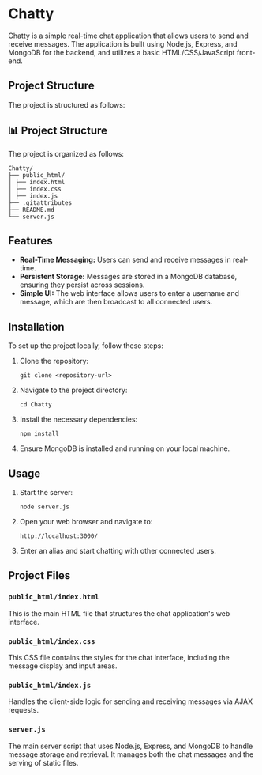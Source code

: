 # Chatty

Chatty is a simple real-time chat application that allows users to send and receive messages. The application is built using Node.js, Express, and MongoDB for the backend, and utilizes a basic HTML/CSS/JavaScript front-end.

## Project Structure

The project is structured as follows:

## 📊 Project Structure

The project is organized as follows:

```
Chatty/
├── public_html/
│ ├── index.html
│ ├── index.css
│ ├── index.js
├── .gitattributes
├── README.md
└── server.js
```


## Features

- **Real-Time Messaging:** Users can send and receive messages in real-time.
- **Persistent Storage:** Messages are stored in a MongoDB database, ensuring they persist across sessions.
- **Simple UI:** The web interface allows users to enter a username and message, which are then broadcast to all connected users.

## Installation

To set up the project locally, follow these steps:

1. Clone the repository:
    ```
    git clone <repository-url>
    ```
2. Navigate to the project directory:
    ```
    cd Chatty
    ```
3. Install the necessary dependencies:
    ```
    npm install
    ```
4. Ensure MongoDB is installed and running on your local machine.

## Usage

1. Start the server:
    ```
    node server.js
    ```
2. Open your web browser and navigate to:
    ```
    http://localhost:3000/
    ```
3. Enter an alias and start chatting with other connected users.

## Project Files

### `public_html/index.html`

This is the main HTML file that structures the chat application's web interface.

### `public_html/index.css`

This CSS file contains the styles for the chat interface, including the message display and input areas.

### `public_html/index.js`

Handles the client-side logic for sending and receiving messages via AJAX requests.

### `server.js`

The main server script that uses Node.js, Express, and MongoDB to handle message storage and retrieval. It manages both the chat messages and the serving of static files.
